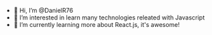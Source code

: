 - 👋 Hi, I’m @DanielR76
- 👀 I’m interested in learn many technologies releated with Javascript
- 🌱 I’m currently learning more about React.js, it's awesome!

<!---
DanielR76/DanielR76 is a ✨ special ✨ repository because its `README.md` (this file) appears on your GitHub profile.
You can click the Preview link to take a look at your changes.
--->
